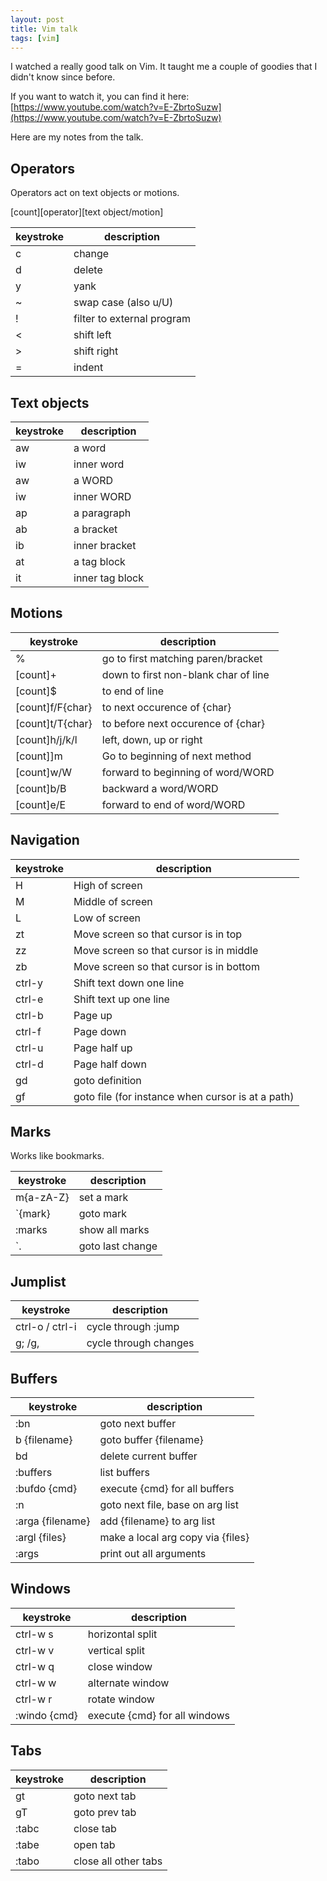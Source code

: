 ```yaml
---
layout: post
title: Vim talk
tags: [vim]
---
```


I watched a really good talk on Vim. It taught me a couple of 
goodies that I didn't know since before. 

If you want to watch it, you can find it here:
[https://www.youtube.com/watch?v=E-ZbrtoSuzw](https://www.youtube.com/watch?v=E-ZbrtoSuzw)

Here are my notes from the talk.

## Operators

Operators act on text objects or motions.

[count][operator][text object/motion]

| keystroke | description |
|-----------|-------------|
| c | change |
| d | delete |
| y | yank |
| ~ | swap case (also u/U) |
| ! | filter to external program |
| < | shift left |
| > | shift right |
| = | indent |

## Text objects

| keystroke | description |
|-----------|-------------|
| aw | a word |
| iw | inner word |
| aw | a WORD |
| iw | inner WORD |
| ap | a paragraph |
| ab | a bracket |
| ib | inner bracket |
| at | a tag block |
| it | inner tag block |

## Motions

| keystroke | description |
|-----------|-------------|
| % | go to first matching paren/bracket |
| [count]+ | down to first non-blank char of line |
| [count]$ | to end of line |
| [count]f/F{char} | to next occurence of {char} |
| [count]t/T{char} | to before next occurence of {char} |
| [count]h/j/k/l | left, down, up or right |
| [count]]m | Go to beginning of next method |
| [count]w/W | forward to beginning of word/WORD |
| [count]b/B | backward a word/WORD |
| [count]e/E | forward to end of word/WORD |

## Navigation

| keystroke | description |
|-----------|-------------|
| H | High of screen |
| M | Middle of screen |
| L | Low of screen |
| zt | Move screen so that cursor is in top |
| zz | Move screen so that cursor is in middle |
| zb | Move screen so that cursor is in bottom |
| ctrl-y | Shift text down one line |
| ctrl-e | Shift text up one line |
| ctrl-b | Page up |
| ctrl-f | Page down |
| ctrl-u | Page half up |
| ctrl-d | Page half down |
| gd | goto definition |
| gf | goto file (for instance when cursor is at a path) |

## Marks

Works like bookmarks. 

| keystroke | description |
|-----------|-------------|
| m{a-zA-Z} | set a mark |
| `{mark} | goto mark |
| :marks| show all marks |
| `.| goto last change |

## Jumplist

| keystroke | description |
|-----------|-------------|
| ctrl-o / ctrl-i | cycle through :jump |
| g; /g, | cycle through changes |

## Buffers

| keystroke | description |
|-----------|-------------|
| :bn | goto next buffer |
| b {filename} | goto buffer {filename} |
| bd | delete current buffer |
| :buffers | list buffers |
| :bufdo {cmd} | execute {cmd} for all buffers |
| :n | goto next file, base on arg list |
| :arga {filename} | add {filename} to arg list |
| :argl {files} | make a local arg copy via {files} |
| :args | print out all arguments |

## Windows

| keystroke | description |
|-----------|-------------|
| ctrl-w s | horizontal split |
| ctrl-w v | vertical split |
| ctrl-w q | close window |
| ctrl-w w | alternate window |
| ctrl-w r | rotate window |
| :windo {cmd} | execute {cmd} for all windows |

## Tabs

| keystroke | description |
|-----------|-------------|
| gt | goto next tab |
| gT | goto prev tab |
| :tabc | close tab |
| :tabe | open tab |
| :tabo | close all other tabs |
